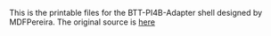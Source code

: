This is the printable files for the BTT-PI4B-Adapter shell designed by MDFPereira. The original source is [here](https://www.printables.com/es/model/269871-btt-pi4b-adapter-case)